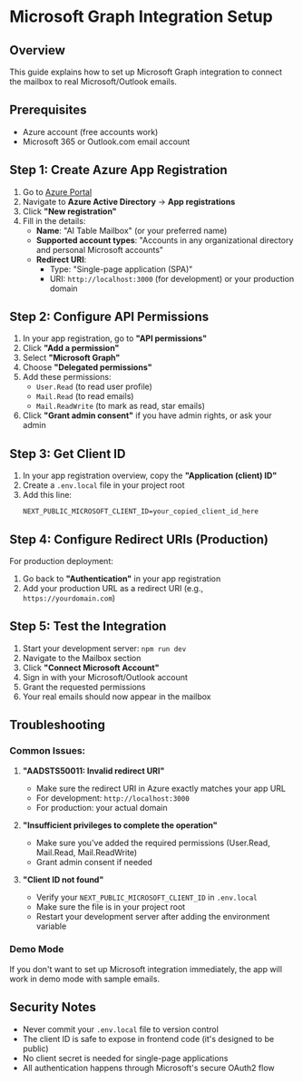 # Microsoft Graph Integration Setup

## Overview
This guide explains how to set up Microsoft Graph integration to connect the mailbox to real Microsoft/Outlook emails.

## Prerequisites
- Azure account (free accounts work)
- Microsoft 365 or Outlook.com email account

## Step 1: Create Azure App Registration

1. Go to [Azure Portal](https://portal.azure.com)
2. Navigate to **Azure Active Directory** → **App registrations**
3. Click **"New registration"**
4. Fill in the details:
   - **Name**: "AI Table Mailbox" (or your preferred name)
   - **Supported account types**: "Accounts in any organizational directory and personal Microsoft accounts"
   - **Redirect URI**: 
     - Type: "Single-page application (SPA)"
     - URI: `http://localhost:3000` (for development) or your production domain

## Step 2: Configure API Permissions

1. In your app registration, go to **"API permissions"**
2. Click **"Add a permission"**
3. Select **"Microsoft Graph"**
4. Choose **"Delegated permissions"**
5. Add these permissions:
   - `User.Read` (to read user profile)
   - `Mail.Read` (to read emails)
   - `Mail.ReadWrite` (to mark as read, star emails)
6. Click **"Grant admin consent"** if you have admin rights, or ask your admin

## Step 3: Get Client ID

1. In your app registration overview, copy the **"Application (client) ID"**
2. Create a `.env.local` file in your project root
3. Add this line:
   ```
   NEXT_PUBLIC_MICROSOFT_CLIENT_ID=your_copied_client_id_here
   ```

## Step 4: Configure Redirect URIs (Production)

For production deployment:
1. Go back to **"Authentication"** in your app registration
2. Add your production URL as a redirect URI (e.g., `https://yourdomain.com`)

## Step 5: Test the Integration

1. Start your development server: `npm run dev`
2. Navigate to the Mailbox section
3. Click **"Connect Microsoft Account"**
4. Sign in with your Microsoft/Outlook account
5. Grant the requested permissions
6. Your real emails should now appear in the mailbox

## Troubleshooting

### Common Issues:

1. **"AADSTS50011: Invalid redirect URI"**
   - Make sure the redirect URI in Azure exactly matches your app URL
   - For development: `http://localhost:3000`
   - For production: your actual domain

2. **"Insufficient privileges to complete the operation"**
   - Make sure you've added the required permissions (User.Read, Mail.Read, Mail.ReadWrite)
   - Grant admin consent if needed

3. **"Client ID not found"**
   - Verify your `NEXT_PUBLIC_MICROSOFT_CLIENT_ID` in `.env.local`
   - Make sure the file is in your project root
   - Restart your development server after adding the environment variable

### Demo Mode
If you don't want to set up Microsoft integration immediately, the app will work in demo mode with sample emails.

## Security Notes

- Never commit your `.env.local` file to version control
- The client ID is safe to expose in frontend code (it's designed to be public)
- No client secret is needed for single-page applications
- All authentication happens through Microsoft's secure OAuth2 flow 